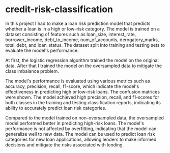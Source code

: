 # credit-risk-classification

In this project I had to make a loan risk prediction model that predicts whether a loan is in a high or low-risk category.
The model is trained on a dataset consisting of features such as loan_size, interest_rate, borrower_income, debt_to_income, num_of_accounts, derogatory_marks, total_debt, and loan_status.
The dataset split into training and testing sets to evaluate the model's performance.

At first, the logistic regression algorithm trained the model on the original data.
After that I trained the model on the oversampled data to mitigate the class imbalance problem.

The model's performance is evaluated using various metrics such as accuracy, precision, recall, f1-score, which indicate the model's effectiveness in predicting high or low-risk loans. The confusion matrices were shown. 
The model achieved high precision, recall, and f1-scores for both classes in the training and testing classification reports, indicating its ability to accurately predict loan risk categories.

Compared to the model trained on non-oversampled data, the oversampled model performed better in predicting high-risk loans.
The model's performance is not affected by overfitting, indicating that the model can generalize well to new data.
The model can be used to predict loan risk categories for new loan applications, allowing lenders to make informed decisions and mitigate the risks associated with lending.
